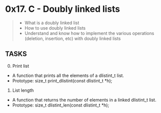 # 0x17. C - Doubly linked lists
> - What is a doubly linked list
> - How to use doubly linked lists
> - Understand and know how to implement the various operations (deletion, insertion, etc) with doubly linked lists

## TASKS
0. Print list
- A function that prints all the elements of a dlistint_t list.
- Prototype: size_t print_dlistint(const dlistint_t *h);

1. List length
- A function that returns the number of elements in a linked dlistint_t list.
- Prototype: size_t dlistint_len(const dlistint_t *h);
